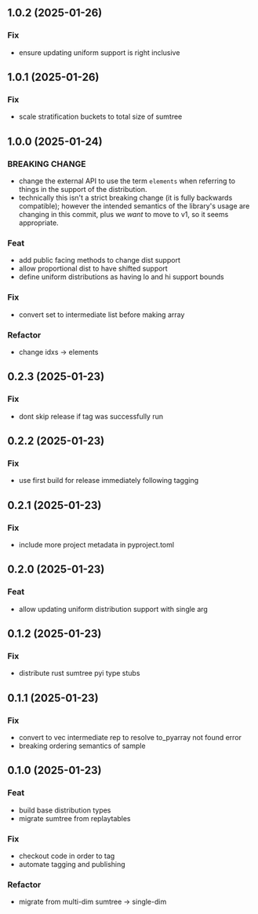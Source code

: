 ## 1.0.2 (2025-01-26)

### Fix

- ensure updating uniform support is right inclusive

## 1.0.1 (2025-01-26)

### Fix

- scale stratification buckets to total size of sumtree

## 1.0.0 (2025-01-24)

### BREAKING CHANGE

- change the external API to use the term `elements`
when referring to things in the support of the distribution.
- technically this isn't a strict breaking change (it is
fully backwards compatible); however the intended semantics of the
library's usage are changing in this commit, plus we _want_ to move to
v1, so it seems appropriate.

### Feat

- add public facing methods to change dist support
- allow proportional dist to have shifted support
- define uniform distributions as having lo and hi support bounds

### Fix

- convert set to intermediate list before making array

### Refactor

- change idxs -> elements

## 0.2.3 (2025-01-23)

### Fix

- dont skip release if tag was successfully run

## 0.2.2 (2025-01-23)

### Fix

- use first build for release immediately following tagging

## 0.2.1 (2025-01-23)

### Fix

- include more project metadata in pyproject.toml

## 0.2.0 (2025-01-23)

### Feat

- allow updating uniform distribution support with single arg

## 0.1.2 (2025-01-23)

### Fix

- distribute rust sumtree pyi type stubs

## 0.1.1 (2025-01-23)

### Fix

- convert to vec intermediate rep to resolve to_pyarray not found error
- breaking ordering semantics of sample

## 0.1.0 (2025-01-23)

### Feat

- build base distribution types
- migrate sumtree from replaytables

### Fix

- checkout code in order to tag
- automate tagging and publishing

### Refactor

- migrate from multi-dim sumtree -> single-dim
